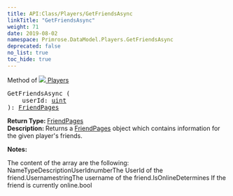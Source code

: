 ```yaml
---
title: API:Class/Players/GetFriendsAsync
linkTitle: "GetFriendsAsync"
weight: 71
date: 2019-08-02
namespace: Primrose.DataModel.Players.GetFriendsAsync
deprecated: false
no_list: true
toc_hide: true
---
```

Method of <a href="/docs/api-reference/Class/Players"><img src="/icons/silk/users.png"/>&nbsp;Players</a>
<pre class="method-declaration">
GetFriendsAsync (
    userId: <a class="type" href="/docs/api-reference/System/Primitives#uint32">uint</a>
): <a class="type" href="/docs/api-reference/Class/FriendPages">FriendPages</a></pre>
<b>Return Type: </b>
<a class="type" href="/docs/api-reference/Class/FriendPages">FriendPages</a>
<br/>
<b>Description: </b>
Returns a <a href="/docs/api-reference/Class/FriendPages/" >FriendPages</a> object which contains information for the given player's friends.

<b>Notes: </b>
<p class="remarks">
The content of the array are the following:
<list type="table"><listheader><term>Name</term><term>Type</term><term>Description</term></listheader><item><term>UserId</term><term>number</term><term>The UserId of the friend.</term></item><item><term>Username</term><term>string</term><term>The username of the friend.</term></item><item><term>IsOnline</term><term>Determines If the friend is currently online.</term><term>bool</term></item></list></p>